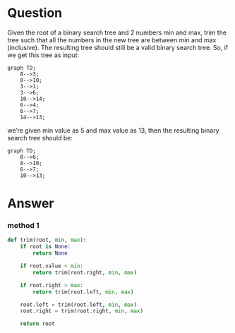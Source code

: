 # Question
Given the root of a binary search tree and 2 numbers min and max, trim the tree such that all the numbers in the new tree are between min and max (inclusive). The resulting tree should still be a valid binary search tree. So, if we get this tree as input:
```mermaid
graph TD;
    8-->3;
    8-->10;
    3-->1;
    3-->6;
    10-->14;
    6-->4;
    6-->7;
    14-->13;
```
we’re given min value as 5 and max value as 13, then the resulting binary search tree should be:
```mermaid
graph TD;
    8-->6;
    8-->10;
    6-->7;
    10-->13;
```
# Answer
### method 1
```python
def trim(root, min, max):
    if root is None:
        return None

    if root.value < min:
        return trim(root.right, min, max)

    if root.right > max:
        return trim(root.left, min, max)

    root.left = trim(root.left, min, max)
    root.right = trim(root.right, min, max)

    return root
```
<!--
### method 2
```python
```

### method 3
```python
```
### testing

```python
```

